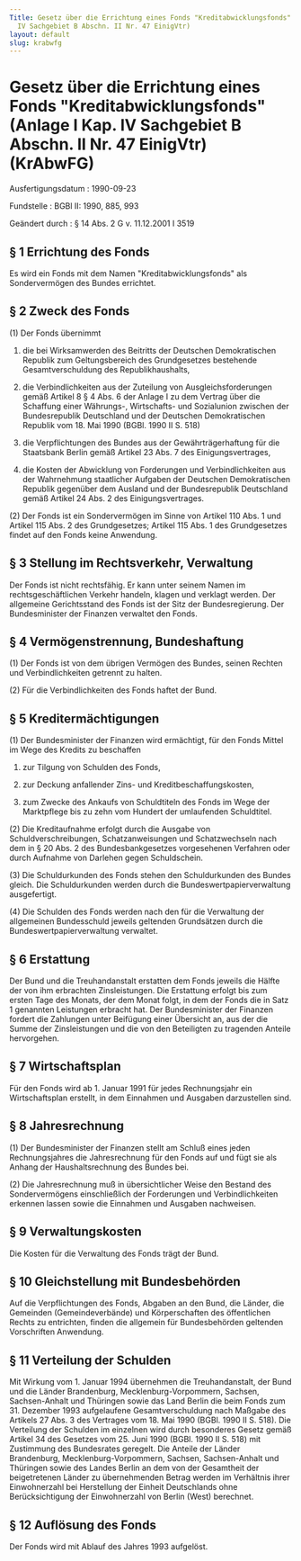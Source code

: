 ```yaml
---
Title: Gesetz über die Errichtung eines Fonds "Kreditabwicklungsfonds" (Anlage I Kap.
  IV Sachgebiet B Abschn. II Nr. 47 EinigVtr)
layout: default
slug: krabwfg
---
```


# Gesetz über die Errichtung eines Fonds "Kreditabwicklungsfonds" (Anlage I Kap. IV Sachgebiet B Abschn. II Nr. 47 EinigVtr) (KrAbwFG)

Ausfertigungsdatum
:   1990-09-23

Fundstelle
:   BGBl II: 1990, 885, 993

Geändert durch
:   § 14 Abs. 2 G v. 11.12.2001 I 3519


## § 1 Errichtung des Fonds

Es wird ein Fonds mit dem Namen "Kreditabwicklungsfonds" als
Sondervermögen des Bundes errichtet.


## § 2 Zweck des Fonds

(1) Der Fonds übernimmt

1.  die bei Wirksamwerden des Beitritts der Deutschen Demokratischen
    Republik zum Geltungsbereich des Grundgesetzes bestehende
    Gesamtverschuldung des Republikhaushalts,


2.  die Verbindlichkeiten aus der Zuteilung von Ausgleichsforderungen
    gemäß Artikel 8 § 4 Abs. 6 der Anlage I zu dem Vertrag über die
    Schaffung einer Währungs-, Wirtschafts- und Sozialunion zwischen der
    Bundesrepublik Deutschland und der Deutschen Demokratischen Republik
    vom 18. Mai 1990 (BGBl. 1990 II S. 518)


3.  die Verpflichtungen des Bundes aus der Gewährträgerhaftung für die
    Staatsbank Berlin gemäß Artikel 23 Abs. 7 des Einigungsvertrages,


4.  die Kosten der Abwicklung von Forderungen und Verbindlichkeiten aus
    der Wahrnehmung staatlicher Aufgaben der Deutschen Demokratischen
    Republik gegenüber dem Ausland und der Bundesrepublik Deutschland
    gemäß Artikel 24 Abs. 2 des Einigungsvertrages.




(2) Der Fonds ist ein Sondervermögen im Sinne von Artikel 110 Abs. 1
und Artikel 115 Abs. 2 des Grundgesetzes; Artikel 115 Abs. 1 des
Grundgesetzes findet auf den Fonds keine Anwendung.


## § 3 Stellung im Rechtsverkehr, Verwaltung

Der Fonds ist nicht rechtsfähig. Er kann unter seinem Namen im
rechtsgeschäftlichen Verkehr handeln, klagen und verklagt werden. Der
allgemeine Gerichtsstand des Fonds ist der Sitz der Bundesregierung.
Der Bundesminister der Finanzen verwaltet den Fonds.


## § 4 Vermögenstrennung, Bundeshaftung

(1) Der Fonds ist von dem übrigen Vermögen des Bundes, seinen Rechten
und Verbindlichkeiten getrennt zu halten.

(2) Für die Verbindlichkeiten des Fonds haftet der Bund.


## § 5 Kreditermächtigungen

(1) Der Bundesminister der Finanzen wird ermächtigt, für den Fonds
Mittel im Wege des Kredits zu beschaffen

1.  zur Tilgung von Schulden des Fonds,


2.  zur Deckung anfallender Zins- und Kreditbeschaffungskosten,


3.  zum Zwecke des Ankaufs von Schuldtiteln des Fonds im Wege der
    Marktpflege bis zu zehn vom Hundert der umlaufenden Schuldtitel.




(2) Die Kreditaufnahme erfolgt durch die Ausgabe von
Schuldverschreibungen, Schatzanweisungen und Schatzwechseln nach dem
in § 20 Abs. 2 des Bundesbankgesetzes vorgesehenen Verfahren oder
durch Aufnahme von Darlehen gegen Schuldschein.

(3) Die Schuldurkunden des Fonds stehen den Schuldurkunden des Bundes
gleich. Die Schuldurkunden werden durch die Bundeswertpapierverwaltung
ausgefertigt.

(4) Die Schulden des Fonds werden nach den für die Verwaltung der
allgemeinen Bundesschuld jeweils geltenden Grundsätzen durch die
Bundeswertpapierverwaltung verwaltet.


## § 6 Erstattung

Der Bund und die Treuhandanstalt erstatten dem Fonds jeweils die
Hälfte der von ihm erbrachten Zinsleistungen. Die Erstattung erfolgt
bis zum ersten Tage des Monats, der dem Monat folgt, in dem der Fonds
die in Satz 1 genannten Leistungen erbracht hat. Der Bundesminister
der Finanzen fordert die Zahlungen unter Beifügung einer Übersicht an,
aus der die Summe der Zinsleistungen und die von den Beteiligten zu
tragenden Anteile hervorgehen.


## § 7 Wirtschaftsplan

Für den Fonds wird ab 1. Januar 1991 für jedes Rechnungsjahr ein
Wirtschaftsplan erstellt, in dem Einnahmen und Ausgaben darzustellen
sind.


## § 8 Jahresrechnung

(1) Der Bundesminister der Finanzen stellt am Schluß eines jeden
Rechnungsjahres die Jahresrechnung für den Fonds auf und fügt sie als
Anhang der Haushaltsrechnung des Bundes bei.

(2) Die Jahresrechnung muß in übersichtlicher Weise den Bestand des
Sondervermögens einschließlich der Forderungen und Verbindlichkeiten
erkennen lassen sowie die Einnahmen und Ausgaben nachweisen.


## § 9 Verwaltungskosten

Die Kosten für die Verwaltung des Fonds trägt der Bund.


## § 10 Gleichstellung mit Bundesbehörden

Auf die Verpflichtungen des Fonds, Abgaben an den Bund, die Länder,
die Gemeinden (Gemeindeverbände) und Körperschaften des öffentlichen
Rechts zu entrichten, finden die allgemein für Bundesbehörden
geltenden Vorschriften Anwendung.


## § 11 Verteilung der Schulden

Mit Wirkung vom 1. Januar 1994 übernehmen die Treuhandanstalt, der
Bund und die Länder Brandenburg, Mecklenburg-Vorpommern, Sachsen,
Sachsen-Anhalt und Thüringen sowie das Land Berlin die beim Fonds zum
31\. Dezember 1993 aufgelaufene Gesamtverschuldung nach Maßgabe des
Artikels 27 Abs. 3 des Vertrages vom 18. Mai 1990 (BGBl. 1990 II S.
518). Die Verteilung der Schulden im einzelnen wird durch besonderes
Gesetz gemäß Artikel 34 des Gesetzes vom 25. Juni 1990 (BGBl. 1990 II
S. 518) mit Zustimmung des Bundesrates geregelt. Die Anteile der
Länder Brandenburg, Mecklenburg-Vorpommern, Sachsen, Sachsen-Anhalt
und Thüringen sowie des Landes Berlin an dem von der Gesamtheit der
beigetretenen Länder zu übernehmenden Betrag werden im Verhältnis
ihrer Einwohnerzahl bei Herstellung der Einheit Deutschlands ohne
Berücksichtigung der Einwohnerzahl von Berlin (West) berechnet.


## § 12 Auflösung des Fonds

Der Fonds wird mit Ablauf des Jahres 1993 aufgelöst.

